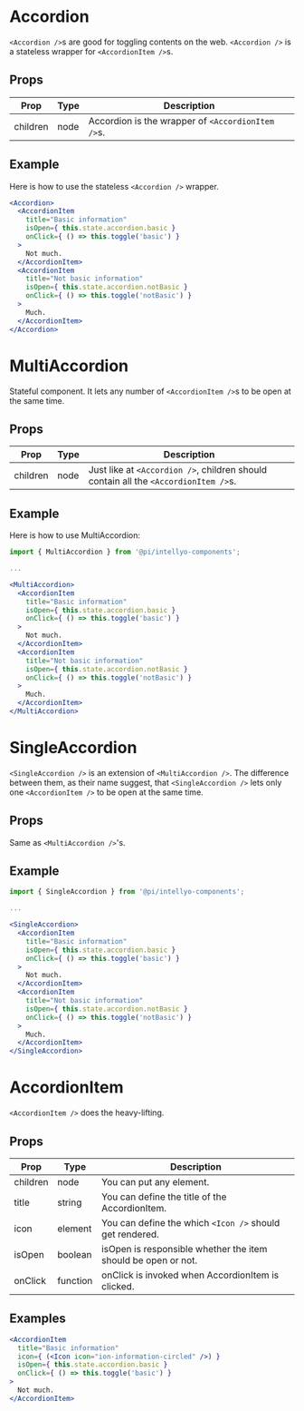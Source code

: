 # Accordion

`<Accordion />`s are good for toggling contents on the web. `<Accordion />` is a stateless wrapper for `<AccordionItem />`s.

## Props

| Prop | Type | Description |
| ---- | ---- | ----------- |
| children | node | Accordion is the wrapper of `<AccordionItem />`s. |

## Example

Here is how to use the stateless `<Accordion />` wrapper.

```jsx
<Accordion>
  <AccordionItem
    title="Basic information"
    isOpen={ this.state.accordion.basic }
    onClick={ () => this.toggle('basic') }
  >
    Not much.
  </AccordionItem>
  <AccordionItem
    title="Not basic information"
    isOpen={ this.state.accordion.notBasic }
    onClick={ () => this.toggle('notBasic') }
  >
    Much.
  </AccordionItem>
</Accordion>
```

# MultiAccordion

Stateful component. It lets any number of `<AccordionItem />`s to be open at the same time.

## Props

| Prop | Type | Description |
| ---- | ---- | ----------- |
| children | node | Just like at `<Accordion />`, children should contain all the `<AccordionItem />`s. |

## Example

Here is how to use MultiAccordion:

```jsx
import { MultiAccordion } from '@pi/intellyo-components';

...

<MultiAccordion>
  <AccordionItem
    title="Basic information"
    isOpen={ this.state.accordion.basic }
    onClick={ () => this.toggle('basic') }
  >
    Not much.
  </AccordionItem>
  <AccordionItem
    title="Not basic information"
    isOpen={ this.state.accordion.notBasic }
    onClick={ () => this.toggle('notBasic') }
  >
    Much.
  </AccordionItem>
</MultiAccordion>
```

# SingleAccordion

`<SingleAccordion />` is an extension of `<MultiAccordion />`. The difference between them, as their name suggest, that `<SingleAccordion />` lets only one `<AccordionItem />` to be open at the same time.

## Props

Same as `<MultiAccordion />`'s.

## Example

```jsx
import { SingleAccordion } from '@pi/intellyo-components';

...

<SingleAccordion>
  <AccordionItem
    title="Basic information"
    isOpen={ this.state.accordion.basic }
    onClick={ () => this.toggle('basic') }
  >
    Not much.
  </AccordionItem>
  <AccordionItem
    title="Not basic information"
    isOpen={ this.state.accordion.notBasic }
    onClick={ () => this.toggle('notBasic') }
  >
    Much.
  </AccordionItem>
</SingleAccordion>
```

# AccordionItem

`<AccordionItem />` does the heavy-lifting.

## Props

| Prop | Type | Description |
| ---- | ---- | ----------- |
| children | node | You can put any element. |
| title | string | You can define the title of the AccordionItem. |
| icon | element | You can define the which `<Icon />` should get rendered. |
| isOpen | boolean | isOpen is responsible whether the item should be open or not. |
| onClick | function | onClick is invoked when AccordionItem is clicked. |

## Examples

```jsx
<AccordionItem
  title="Basic information"
  icon={ (<Icon icon="ion-information-circled" />) }
  isOpen={ this.state.accordion.basic }
  onClick={ () => this.toggle('basic') }
>
  Not much.
</AccordionItem>
```
